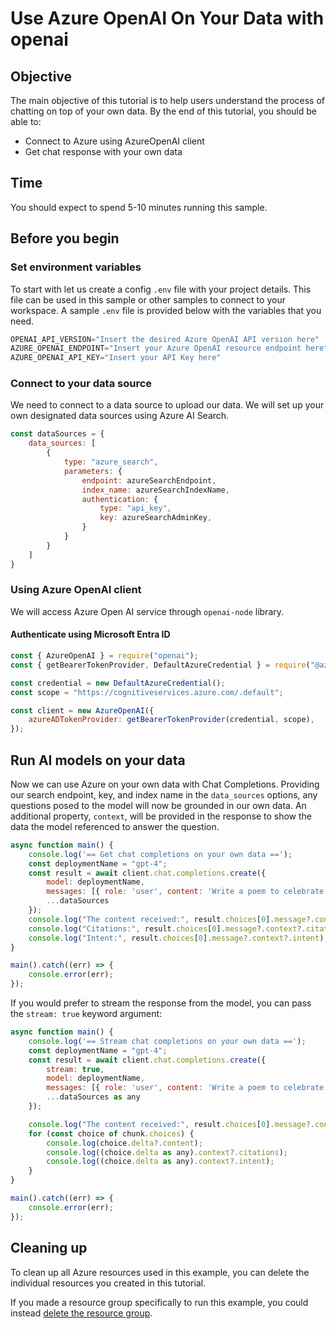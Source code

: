 # Use Azure OpenAI On Your Data with openai

## Objective

The main objective of this tutorial is to help users understand the process of chatting on top of your own data. By the end of this tutorial, you should be able to:

 - Connect to Azure using AzureOpenAI client
 - Get chat response with your own data

## Time

You should expect to spend 5-10 minutes running this sample. 

## Before you begin

### Set environment variables

To start with let us create a config `.env` file with your project details. This file can be used in this sample or other samples to connect to your workspace. A sample `.env` file is provided below with the variables that you need.

```js
OPENAI_API_VERSION="Insert the desired Azure OpenAI API version here"
AZURE_OPENAI_ENDPOINT="Insert your Azure OpenAI resource endpoint here"
AZURE_OPENAI_API_KEY="Insert your API Key here"
```

### Connect to your data source
We need to connect to a data source to upload our data. We will set up your own designated data sources using Azure AI Search. 

```js
const dataSources = {
    data_sources: [
        {
            type: "azure_search",
            parameters: {
                endpoint: azureSearchEndpoint,
                index_name: azureSearchIndexName,
                authentication: {
                    type: "api_key",
                    key: azureSearchAdminKey,
                }
            }
        }
    ]
}
```

### Using Azure OpenAI client
We will access Azure Open AI service through `openai-node` library. 

#### Authenticate using Microsoft Entra ID
```js
const { AzureOpenAI } = require("openai");  
const { getBearerTokenProvider, DefaultAzureCredential } = require("@azure/identity");  

const credential = new DefaultAzureCredential();      
const scope = "https://cognitiveservices.azure.com/.default";

const client = new AzureOpenAI({
    azureADTokenProvider: getBearerTokenProvider(credential, scope),
});
```

## Run AI models on your data

Now we can use Azure on your own data with Chat Completions. Providing our search endpoint, key, and index name in the `data_sources` options, any questions posed to the model will now be grounded in our own data. An additional property, `context`, will be provided in the response to show the data the model referenced to answer the question.

```js
async function main() {
    console.log('== Get chat completions on your own data ==');
    const deploymentName = "gpt-4";
    const result = await client.chat.completions.create({
        model: deploymentName, 
        messages: [{ role: 'user', content: 'Write a poem to celebrate my birthday!' }],
        ...dataSources
    });
    console.log("The content received:", result.choices[0].message?.content);
    console.log("Citations:", result.choices[0].message?.context?.citations);
    console.log("Intent:", result.choices[0].message?.context?.intent);
}

main().catch((err) => {
    console.error(err);
});
```

If you would prefer to stream the response from the model, you can pass the `stream: true` keyword argument:

```js
async function main() {
    console.log('== Stream chat completions on your own data ==');
    const deploymentName = "gpt-4";
    const result = await client.chat.completions.create({
        stream: true,
        model: deploymentName,
        messages: [{ role: 'user', content: 'Write a poem to celebrate my birthday!' }],
        ...dataSources as any
    });

    console.log("The content received:", result.choices[0].message?.content);
    for (const choice of chunk.choices) {
        console.log(choice.delta?.content);
        console.log((choice.delta as any).context?.citations);
        console.log((choice.delta as any).context?.intent);
    }
}

main().catch((err) => {
    console.error(err);
});
```

## Cleaning up

To clean up all Azure resources used in this example, you can delete the individual resources you created in this tutorial.

If you made a resource group specifically to run this example, you could instead [delete the resource group](https://learn.microsoft.com/en-us/azure/azure-resource-manager/management/delete-resource-group).

